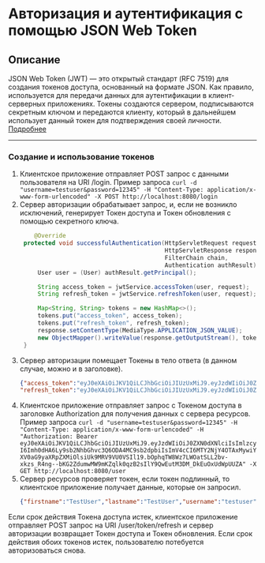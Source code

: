 # Авторизация и аутентификация с помощью JSON Web Token

## Описание

JSON Web Token (JWT) — это открытый стандарт (RFC 7519) для создания токенов доступа, основанный на формате JSON.
Как правило, используется для передачи данных для аутентификации в клиент-серверных приложениях. Токены создаются сервером, 
подписываются секретным ключом и передаются клиенту, который в дальнейшем использует данный токен для подтверждения своей личности. [Подробнее](https://en.wikipedia.org/wiki/JSON_Web_Token)

---

### Создание и использование токенов

1. Клиентское приложение отправляет POST запрос с данными пользователя на URI /login.
   Пример запроса
   `curl -d "username=testuser&password=12345" -H "Content-Type: application/x-www-form-urlencoded" -X POST http://localhost:8080/login`
3. Сервер авторизации обрабатывает запрос, и, если не возникло исключений, генерирует Токен доступа и Токен обновления с помощью секретного ключа.
   ```java
       @Override
    protected void successfulAuthentication(HttpServletRequest request,
                                            HttpServletResponse response,
                                            FilterChain chain,
                                            Authentication authResult) throws IOException {
        User user = (User) authResult.getPrincipal();

        String access_token = jwtService.accessToken(user, request);
        String refresh_token = jwtService.refreshToken(user, request);

        Map<String, String> tokens = new HashMap<>();
        tokens.put("access_token", access_token);
        tokens.put("refresh_token", refresh_token);
        response.setContentType(MediaType.APPLICATION_JSON_VALUE);
        new ObjectMapper().writeValue(response.getOutputStream(), tokens);
    }
   ```
4. Сервер авторизации помещает Токены в тело ответа (в данном случае, можно и в заголовке).
   ```json
   {"access_token":"eyJ0eXAiOiJKV1QiLCJhbGciOiJIUzUxMiJ9.eyJzdWIiOiJ0ZXN0dXNlciIsImlzcyI6Imh0dHA6Ly9sb2NhbGhvc3Q6ODA4MC9sb2dpbiIsImV4cCI6MTY2NjY4OTAxMywiYXV0aG9yaXRpZXMiOlsiUk9MRV9VU0VSIl19.bOphqTW8Wz7LWOatSLL2bv-xkzs_R4ng--bKG2ZdumwMW9mKZqlk0qzB2sIlY9QwEutM3DM_DkEuOxUdWpUUZA",
   "refresh_token":"eyJ0eXAiOiJKV1QiLCJhbGciOiJIUzUxMiJ9.eyJzdWIiOiJ0ZXN0dXNlciIsImlzcyI6Imh0dHA6Ly9sb2NhbGhvc3Q6ODA4MC9sb2dpbiIsImV4cCI6MTY2NjY4OTMxM30.EP973Zhg9OSfS7zVX0M6fSpyCxEda70c2HdH9G13pAoZHgPtGmRjPd1waeY3GFmCk4skUZc6MZ5mqWBlj3pEhQ"}
   ```
6. Клиентское приложение отправляет запрос с Токеном доступа в заголовке Authorization для получения данных с сервера ресурсов.
   Пример запроса
   `curl -d "username=testuser&password=12345" -H "Content-Type: application/x-www-form-urlencoded" -H "Authorization: Bearer eyJ0eXAiOiJKV1QiLCJhbGciOiJIUzUxMiJ9.eyJzdWIiOiJ0ZXN0dXNlciIsImlzcyI6Imh0dHA6Ly9sb2NhbGhvc3Q6ODA4MC9sb2dpbiIsImV4cCI6MTY2NjY4OTAxMywiYXV0aG9yaXRpZXMiOlsiUk9MRV9VU0VSIl19.bOphqTW8Wz7LWOatSLL2bv-xkzs_R4ng--bKG2ZdumwMW9mKZqlk0qzB2sIlY9QwEutM3DM_DkEuOxUdWpUUZA" -X GET http://localhost:8080/user`
8. Сервер ресурсов проверяет токен, если токен подлинный, то клиентское приложение получает данные, которые он запросил.
   ```json
   {"firstname":"TestUser","lastname":"TestUser","username":"testuser"}
   ```
Если срок действия Токена доступа истек, клиентское приложение отправляет POST запрос на URI /user/token/refresh и сервер авторизации возвращает 
Токен доступа и Токен обновления. Если срок действия обоих токенов истек, пользователю потебуется авторизоваться снова.

